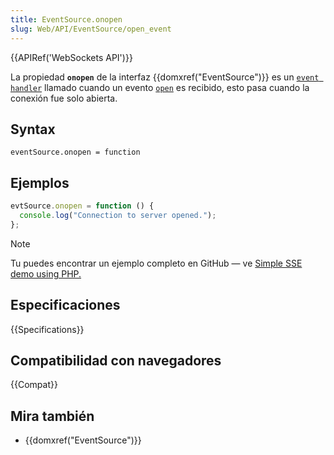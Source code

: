 ```yaml
---
title: EventSource.onopen
slug: Web/API/EventSource/open_event
---
```


{{APIRef('WebSockets API')}}

La propiedad **`onopen`** de la interfaz {{domxref("EventSource")}} es un [`event handler`](/es/docs/Web/Reference/Events/Event_handlers) llamado cuando un evento [`open`](/es/docs/Web/Reference/Events/open) es recibido, esto pasa cuando la conexión fue solo abierta.

## Syntax

```
eventSource.onopen = function
```

## Ejemplos

```js
evtSource.onopen = function () {
  console.log("Connection to server opened.");
};
```

> [!NOTE]
> Tu puedes encontrar un ejemplo completo en GitHub — ve [Simple SSE demo using PHP.](https://github.com/mdn/dom-examples/tree/master/server-sent-events)

## Especificaciones

{{Specifications}}

## Compatibilidad con navegadores

{{Compat}}

## Mira también

- {{domxref("EventSource")}}
